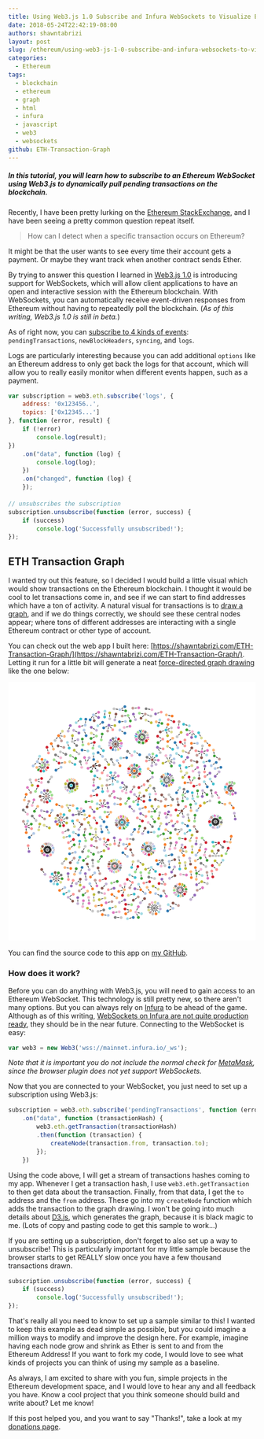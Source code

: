 ```yaml
---
title: Using Web3.js 1.0 Subscribe and Infura WebSockets to Visualize Ethereum Transactions
date: 2018-05-24T22:42:19-08:00
authors: shawntabrizi
layout: post
slug: /ethereum/using-web3-js-1-0-subscribe-and-infura-websockets-to-visualize-ethereum-transactions/
categories:
  - Ethereum
tags:
  - blockchain
  - ethereum
  - graph
  - html
  - infura
  - javascript
  - web3
  - websockets
github: ETH-Transaction-Graph
---
```


##### In this tutorial, you will learn how to subscribe to an Ethereum WebSocket using Web3.js to dynamically pull pending transactions on the blockchain.

Recently, I have been pretty lurking on the [Ethereum StackExchange](https://ethereum.stackexchange.com/), and I have been seeing a pretty common question repeat itself.

> How can I detect when a specific transaction occurs on Ethereum?

It might be that the user wants to see every time their account gets a payment. Or maybe they want track when another contract sends Ether.

By trying to answer this question I learned in [Web3.js 1.0](https://web3js.readthedocs.io/en/1.0/index.html) is introducing support for WebSockets, which will allow client applications to have an open and interactive session with the Ethereum blockchain. With WebSockets, you can automatically receive event-driven responses from Ethereum without having to repeatedly poll the blockchain. (_As of this writing, Web3.js 1.0 is still in beta._)

As of right now, you can [subscribe to 4 kinds of events](https://web3js.readthedocs.io/en/1.0/web3-eth-subscribe.html): `pendingTransactions`, `newBlockHeaders`, `syncing`, and `logs`.

Logs are particularly interesting because you can add additional `options` like an Ethereum address to only get back the logs for that account, which will allow you to really easily monitor when different events happen, such as a payment.

```javascript
var subscription = web3.eth.subscribe('logs', {
    address: '0x123456..',
    topics: ['0x12345...']
}, function (error, result) {
    if (!error)
        console.log(result);
})
    .on("data", function (log) {
        console.log(log);
    })
    .on("changed", function (log) {
    });

// unsubscribes the subscription
subscription.unsubscribe(function (error, success) {
    if (success)
        console.log('Successfully unsubscribed!');
});
```

## ETH Transaction Graph

I wanted try out this feature, so I decided I would build a little visual which would show transactions on the Ethereum blockchain. I thought it would be cool to let transactions come in, and see if we can start to find addresses which have a ton of activity. A natural visual for transactions is to [draw a graph](https://en.wikipedia.org/wiki/Graph_drawing), and if we do things correctly, we should see these central nodes appear; where tons of different addresses are interacting with a single Ethereum contract or other type of account.

You can check out the web app I built here: [https://shawntabrizi.com/ETH-Transaction-Graph/](https://shawntabrizi.com/ETH-Transaction-Graph/).
Letting it run for a little bit will generate a neat [force-directed graph drawing](https://en.wikipedia.org/wiki/Force-directed_graph_drawing) like the one below:

![Graph Drawing Result](/assets/images/img_5b07a77621420.png)

You can find the source code to this app on [my GitHub](https://github.com/shawntabrizi/ETH-Transaction-Graph).

### How does it work?

Before you can do anything with Web3.js, you will need to gain access to an Ethereum WebSocket. This technology is still pretty new, so there aren't many options. But you can always rely on [Infura](https://infura.io/) to be ahead of the game. Although as of this writing, [WebSockets on Infura are not quite production ready](https://github.com/INFURA/infura/issues/97), they should be in the near future. Connecting to the WebSocket is easy:

```javascript
var web3 = new Web3('wss://mainnet.infura.io/_ws');
```

_Note that it is important you do not include the normal check for [MetaMask](https://metamask.io/), since the browser plugin does not yet support WebSockets._

Now that you are connected to your WebSocket, you just need to set up a subscription using Web3.js:

```javascript
subscription = web3.eth.subscribe('pendingTransactions', function (error, result) {})
    .on("data", function (transactionHash) {
        web3.eth.getTransaction(transactionHash)
        .then(function (transaction) {
            createNode(transaction.from, transaction.to);
        });
    })
```

Using the code above, I will get a stream of transactions hashes coming to my app. Whenever I get a transaction hash, I use `web3.eth.getTransaction` to then get data about the transaction. Finally, from that data, I get the `to` address and the `from` address. These go into my `createNode` function which adds the transaction to the graph drawing. I won't be going into much details about [D3.js](https://d3js.org/), which generates the graph, because it is black magic to me. (Lots of copy and pasting code to get this sample to work...)

If you are setting up a subscription, don't forget to also set up a way to unsubscribe! This is particularly important for my little sample because the browser starts to get REALLY slow once you have a few thousand transactions drawn.

```javascript
subscription.unsubscribe(function (error, success) {
    if (success)
        console.log('Successfully unsubscribed!');
});
```

That's really all you need to know to set up a sample similar to this! I wanted to keep this example as dead simple as possible, but you could imagine a million ways to modify and improve the design here. For example, imagine having each node grow and shrink as Ether is sent to and from the Ethereum Address! If you want to fork my code, I would love to see what kinds of projects you can think of using my sample as a baseline.

As always, I am excited to share with you fun, simple projects in the Ethereum development space, and I would love to hear any and all feedback you have. Know a cool project that you think someone should build and write about? Let me know!

If this post helped you, and you want to say "Thanks!", take a look at my [donations page](https://shawntabrizi.com/donate/).
